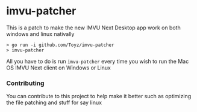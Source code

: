 # imvu-patcher
This is a patch to make the new IMVU Next Desktop app work on both windows and linux nativally

```
> go run -i github.com/Toyz/imvu-patcher
> imvu-patcher
```

All you have to do is run `imvu-patcher` every time you wish to run the Mac OS IMVU Next client on Windows or Linux

### Contributing
You can contribute to this project to help make it better such as optimizing the file patching and stuff for say linux
